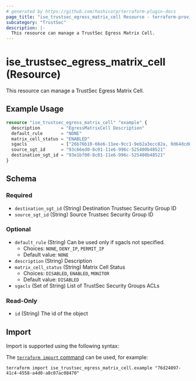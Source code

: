 ```yaml
---
# generated by https://github.com/hashicorp/terraform-plugin-docs
page_title: "ise_trustsec_egress_matrix_cell Resource - terraform-provider-ise"
subcategory: "TrustSec"
description: |-
  This resource can manage a TrustSec Egress Matrix Cell.
---
```


# ise_trustsec_egress_matrix_cell (Resource)

This resource can manage a TrustSec Egress Matrix Cell.

## Example Usage

```terraform
resource "ise_trustsec_egress_matrix_cell" "example" {
  description        = "EgressMatrixCell Description"
  default_rule       = "NONE"
  matrix_cell_status = "ENABLED"
  sgacls             = ["26b76b10-66e6-11ee-9cc1-9eb2a3ecc82a, 9d64dcd0-6384-11ee-9cc1-9eb2a3ecc82a"]
  source_sgt_id      = "93c66ed0-8c01-11e6-996c-525400b48521"
  destination_sgt_id = "93e1bf00-8c01-11e6-996c-525400b48521"
}
```

<!-- schema generated by tfplugindocs -->
## Schema

### Required

- `destination_sgt_id` (String) Destination Trustsec Security Group ID
- `source_sgt_id` (String) Source Trustsec Security Group ID

### Optional

- `default_rule` (String) Can be used only if sgacls not specified.
  - Choices: `NONE`, `DENY_IP`, `PERMIT_IP`
  - Default value: `NONE`
- `description` (String) Description
- `matrix_cell_status` (String) Matrix Cell Status
  - Choices: `DISABLED`, `ENABLED`, `MONITOR`
  - Default value: `DISABLED`
- `sgacls` (Set of String) List of TrustSec Security Groups ACLs

### Read-Only

- `id` (String) The id of the object

## Import

Import is supported using the following syntax:

The [`terraform import` command](https://developer.hashicorp.com/terraform/cli/commands/import) can be used, for example:

```shell
terraform import ise_trustsec_egress_matrix_cell.example "76d24097-41c4-4558-a4d0-a8c07ac08470"
```
